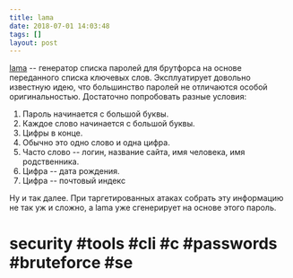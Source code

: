 ```yaml
---
title: lama
date: 2018-07-01 14:03:48
tags: []
layout: post
---
```


[lama](https://github.com/tatam/lama) -- генератор списка паролей для брутфорса на основе переданного списка ключевых слов. Эксплуатирует довольно известную идею, что большинство паролей не отличаются особой оригинальностью. Достаточно попробовать разные условия:

1. Пароль начинается с большой буквы.
2. Каждое слово начинается с большой буквы.
3. Цифры в конце.
4. Обычно это одно слово и одна цифра.
5. Часто слово -- логин, название сайта, имя человека, имя родственника.
6. Цифра -- дата рождения.
7. Цифра -- почтовый индекс

Ну и так далее. При таргетированных атаках собрать эту информацию не так уж и сложно, а lama уже сгенерирует на основе этого пароль.

# security #tools #cli #c #passwords #bruteforce #se
